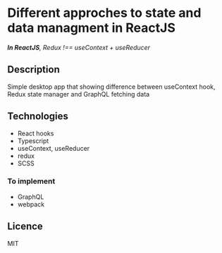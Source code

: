 # Different approches to state and data managment in ReactJS
*__In ReactJS__, Redux !== useContext + useReducer*

## Description
Simple desktop app that showing difference between useContext hook, Redux state manager and GraphQL fetching data

## Technologies
- React hooks
- Typescript
- useContext, useReducer
- redux
- SCSS

### To implement
- GraphQL
- webpack

## Licence
MIT